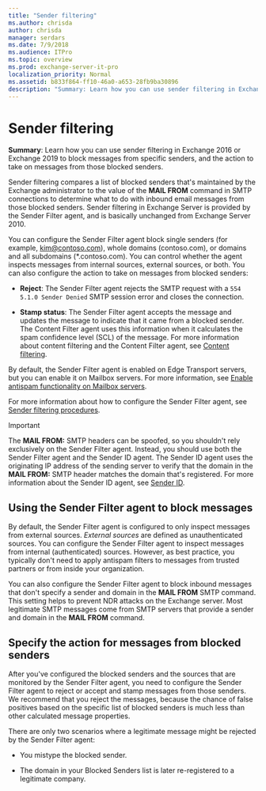 ```yaml
---
title: "Sender filtering"
ms.author: chrisda
author: chrisda
manager: serdars
ms.date: 7/9/2018
ms.audience: ITPro
ms.topic: overview
ms.prod: exchange-server-it-pro
localization_priority: Normal
ms.assetid: b833f864-ff10-46a0-a653-28fb9ba30896
description: "Summary: Learn how you can use sender filtering in Exchange Server to block messages from specific senders, and the action to take on messages from those blocked senders."
---
```


# Sender filtering

 **Summary**: Learn how you can use sender filtering in Exchange 2016 or Exchange 2019 to block messages from specific senders, and the action to take on messages from those blocked senders.

 Sender filtering compares a list of blocked senders that's maintained by the Exchange administrator to the value of the **MAIL FROM** command in SMTP connections to determine what to do with inbound email messages from those blocked senders. Sender filtering in Exchange Server is provided by the Sender Filter agent, and is basically unchanged from Exchange Server 2010.

You can configure the Sender Filter agent block single senders (for example, kim@contoso.com), whole domains (contoso.com), or domains and all subdomains (\*.contoso.com). You can control whether the agent inspects messages from internal sources, external sources, or both. You can also configure the action to take on messages from blocked senders:

- **Reject**: The Sender Filter agent rejects the SMTP request with a `554 5.1.0 Sender Denied` SMTP session error and closes the connection.

- **Stamp status**: The Sender Filter agent accepts the message and updates the message to indicate that it came from a blocked sender. The Content Filter agent uses this information when it calculates the spam confidence level (SCL) of the message. For more information about content filtering and the Content Filter agent, see [Content filtering](content-filtering.md).

By default, the Sender Filter agent is enabled on Edge Transport servers, but you can enable it on Mailbox servers. For more information, see [Enable antispam functionality on Mailbox servers](antispam-on-mailbox-servers.md).

For more information about how to configure the Sender Filter agent, see [Sender filtering procedures](sender-filtering-procedures.md).

> [!IMPORTANT]
> The **MAIL FROM:** SMTP headers can be spoofed, so you shouldn't rely exclusively on the Sender Filter agent. Instead, you should use both the Sender Filter agent and the Sender ID agent. The Sender ID agent uses the originating IP address of the sending server to verify that the domain in the **MAIL FROM:** SMTP header matches the domain that's registered. For more information about the Sender ID agent, see [Sender ID](sender-id.md).

## Using the Sender Filter agent to block messages

By default, the Sender Filter agent is configured to only inspect messages from external sources. *External sources* are defined as unauthenticated sources. You can configure the Sender Filter agent to inspect messages from internal (authenticated) sources. However, as best practice, you typically don't need to apply antispam filters to messages from trusted partners or from inside your organization.

You can also configure the Sender Filter agent to block inbound messages that don't specify a sender and domain in the **MAIL FROM** SMTP command. This setting helps to prevent NDR attacks on the Exchange server. Most legitimate SMTP messages come from SMTP servers that provide a sender and domain in the **MAIL FROM** command.

## Specify the action for messages from blocked senders

After you've configured the blocked senders and the sources that are monitored by the Sender Filter agent, you need to configure the Sender Filter agent to reject or accept and stamp messages from those senders. We recommend that you reject the messages, because the chance of false positives based on the specific list of blocked senders is much less than other calculated message properties.

There are only two scenarios where a legitimate message might be rejected by the Sender Filter agent:

- You mistype the blocked sender.

- The domain in your Blocked Senders list is later re-registered to a legitimate company.


